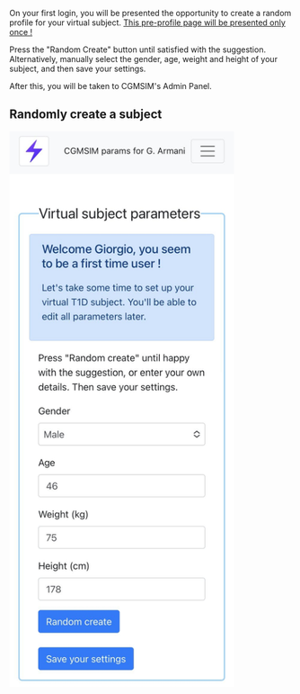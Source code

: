 On your first login, you will be presented the opportunity to create a random profile for your virtual subject. <u>This pre-profile page  will be presented only once !</u>

Press the "Random Create" button until satisfied with the suggestion. Alternatively, manually select the gender, age, weight and height of your subject, and then save your settings.

After this, you will be taken to CGMSIM's Admin Panel.

## Randomly create a subject

<img src="../../img/pre_profile_2b.jpg" alt="Random Create" width="400"/>



